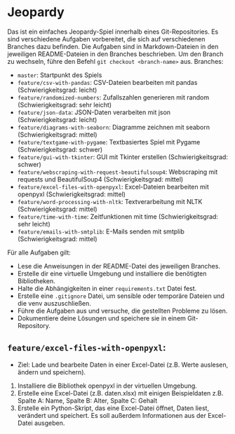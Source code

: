 # Jeopardy
Das ist ein einfaches Jeopardy-Spiel innerhalb eines Git-Repositories. Es sind verschiedene Aufgaben vorbereitet, die sich auf verschiedenen Branches dazu befinden. Die Aufgaben sind in Markdown-Dateien in den jeweiligen README-Dateien in den Branches beschrieben. 
Um den Branch zu wechseln, führe den Befehl `git checkout <branch-name>` aus.
Branches:
- `master`: Startpunkt des Spiels
- `feature/csv-with-pandas`: CSV-Dateien bearbeiten mit pandas (Schwierigkeitsgrad: leicht)
- `feature/randomized-numbers`: Zufallszahlen generieren mit random (Schwierigkeitsgrad: sehr leicht)
- `feature/json-data`: JSON-Daten verarbeiten mit json (Schwierigkeitsgrad: leicht)
- `feature/diagrams-with-seaborn`: Diagramme zeichnen mit seaborn (Schwierigkeitsgrad: mittel)
- `feature/textgame-with-pygame`: Textbasiertes Spiel mit Pygame (Schwierigkeitsgrad: schwer)
- `feature/gui-with-tkinter`: GUI mit Tkinter erstellen (Schwierigkeitsgrad: schwer)
- `feature/webscraping-with-request-beautifulsoup4`: Webscraping mit requests und BeautifulSoup4 (Schwierigkeitsgrad: mittel)
- `feature/excel-files-with-openpyxl`: Excel-Dateien bearbeiten mit openpyxl (Schwierigkeitsgrad: mittel)
- `feature/word-processing-with-nltk`: Textverarbeitung mit NLTK (Schwierigkeitsgrad: mittel)
- `feature/time-with-time`: Zeitfunktionen mit time (Schwierigkeitsgrad: sehr leicht)
- `feature/emails-with-smtplib`: E-Mails senden mit smtplib (Schwierigkeitsgrad: mittel)

Für alle Aufgaben gilt:
- Lese die Anweisungen in der README-Datei des jeweiligen Branches.
- Erstelle dir eine virtuelle Umgebung und installiere die benötigten Bibliotheken.
- Halte die Abhängigkeiten in einer `requirements.txt` Datei fest.
- Erstelle eine `.gitignore` Datei, um sensible oder temporäre Dateien  und die venv auszuschließen.
- Führe die Aufgaben aus und versuche, die gestellten Probleme zu lösen.
- Dokumentiere deine Lösungen und speichere sie in einem Git-Repository.

## `feature/excel-files-with-openpyxl`: 
- Ziel: Lade und bearbeite Daten in einer Excel-Datei (z.B. Werte auslesen, ändern und speichern).
1. Installiere die Bibliothek openpyxl in der virtuellen Umgebung.
2. Erstelle eine Excel-Datei (z.B. daten.xlsx) mit einigen Beispieldaten z.B. Spalte A: Name, Spalte B: Alter, Spalte C: Gehalt
2. Erstelle ein Python-Skript, das eine Excel-Datei öffnet, Daten liest, verändert und speichert. Es soll außerdem Informationen aus der Excel-Datei ausgeben.


